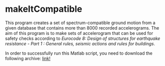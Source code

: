 # makeItCompatible
This program creates a set of spectrum-compatible ground motion from a given database that contains more than 8000 recorded accelerograms. The aim of this program is to make sets of accelerogram that can be used for safety checks according to *Eurocode 8: Design of structures for earthquake resistance - Part 1 : General rules, seismic actions and rules for buildings*.

In order to successfully run this Matlab script, you need to download the following archive:   <a href="https://www.w3schools.com/">link!</a> 

